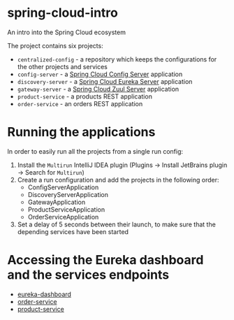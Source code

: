 # spring-cloud-intro
An intro into the Spring Cloud ecosystem

The project contains six projects:
* `centralized-config` - a repository which keeps the configurations for the other projects and services 
* `config-server` - a [Spring Cloud Config Server](https://cloud.spring.io/spring-cloud-config/spring-cloud-config.html) application
* `discovery-server` - a [Spring Cloud Eureka Server](https://cloud.spring.io/spring-cloud-netflix/) application
* `gateway-server` - a [Spring Cloud Zuul Server](https://cloud.spring.io/spring-cloud-netflix/) application
* `product-service` - a products REST application
* `order-service` - an orders REST application

# Running the applications
In order to easily run all the projects from a single run config:
1. Install the `Multirun` IntelliJ IDEA plugin (Plugins -> Install JetBrains plugin -> Search for `Multirun`)
2. Create a run configuration and add the projects in the following order:
   * ConfigServerApplication
   * DiscoveryServerApplication
   * GatewayApplication
   * ProductServiceApplication
   * OrderServiceApplication
3. Set a delay of 5 seconds between their launch, to make sure that the depending services have been started

# Accessing the Eureka dashboard and the services endpoints
* [eureka-dashboard](http://localhost:8082)
* [order-service](http://localhost:8080/order-service/order)
* [product-service](http://localhost:8080/product-service/product)